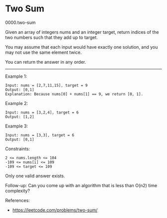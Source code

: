 # Two Sum 
0000.two-sum

Given an array of integers nums and an integer target, return indices of the two numbers such that they add up to target.

You may assume that each input would have exactly one solution, and you may not use the same element twice.

You can return the answer in any order.

----

Example 1:
```
Input: nums = [2,7,11,15], target = 9
Output: [0,1]
Explanation: Because nums[0] + nums[1] == 9, we return [0, 1].
```

Example 2:
```
Input: nums = [3,2,4], target = 6
Output: [1,2]
```

Example 3:
```
Input: nums = [3,3], target = 6
Output: [0,1]
```


Constraints:
```
2 <= nums.length <= 104
-109 <= nums[i] <= 109
-109 <= target <= 109
```
Only one valid answer exists.


Follow-up: Can you come up with an algorithm that is less than O(n2) time complexity?

References:

- https://leetcode.com/problems/two-sum/